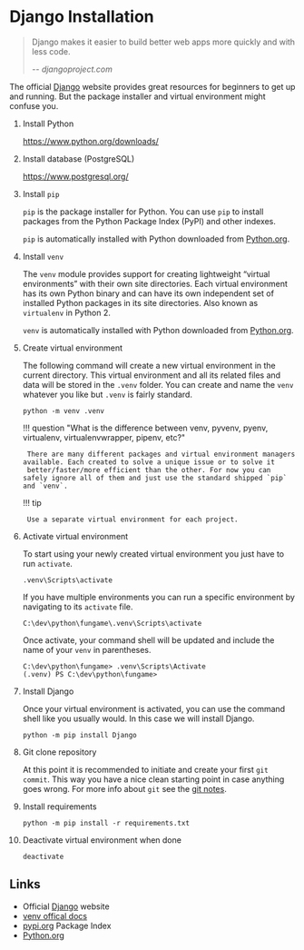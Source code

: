 # Django Installation

> Django makes it easier to build better web apps more quickly and with less code.
>
> -- <cite>djangoproject.com</cite>

The official [Django] website provides great resources for beginners to get up and running. 
But the package installer and virtual environment might confuse you.

1. Install Python

    https://www.python.org/downloads/

2. Install database (PostgreSQL)

    https://www.postgresql.org/

3. Install `pip`

    `pip` is the package installer for Python. You can use `pip` to install packages from the Python Package Index (PyPI) and other indexes.

    `pip` is automatically installed with Python downloaded from [Python.org].

4. Install `venv`

    The `venv` module provides support for creating lightweight “virtual environments” with their 
    own site directories. Each virtual environment has its own Python binary and can have its own 
    independent set of installed Python packages in its site directories. Also known as `virtualenv` in Python 2.

    `venv` is automatically installed with Python downloaded from [Python.org].

5. Create virtual environment

    The following command will create a new virtual environment in the current directory.
    This virtual environment and all its related files and data will be stored in the `.venv` folder.
    You can create and name the `venv` whatever you like but `.venv` is fairly standard.
    ```console linenums="0"
    python -m venv .venv
    ```

    !!! question "What is the difference between venv, pyvenv, pyenv, virtualenv, virtualenvwrapper, pipenv, etc?"

        There are many different packages and virtual environment managers available. Each created to solve a unique issue or to solve it
        better/faster/more efficient than the other. For now you can safely ignore all of them and just use the standard shipped `pip` and `venv`.

    !!! tip 

        Use a separate virtual environment for each project.

6. Activate virtual environment

    To start using your newly created virtual environment you just have to run `activate`.
    ```console linenums="0"
    .venv\Scripts\activate
    ```

    If you have multiple environments you can run a specific environment by navigating to its `activate` file.
    ```console linenums="0"
    C:\dev\python\fungame\.venv\Scripts\activate
    ```

    Once activate, your command shell will be updated and include the name of your `venv` in parentheses.
    ```console linenums="0" hl_lines="2"
    C:\dev\python\fungame> .venv\Scripts\Activate
    (.venv) PS C:\dev\python\fungame>
    ```

7. Install Django

    Once your virtual environment is activated, you can use the command shell like you usually would.
    In this case we will install Django.

    ```console linenums="0"
    python -m pip install Django
    ```

8. Git clone repository

    At this point it is recommended to initiate and create your first `git commit`. This way you have a nice clean
    starting point in case anything goes wrong. For more info about `git` see the [git notes].

9. Install requirements

    ```console linenums="0"
    python -m pip install -r requirements.txt
    ```

10. Deactivate virtual environment when done

    ```console linenums="0"
    deactivate
    ```

    
## Links

- Official [Django] website
- [venv offical docs]
- [pypi.org] Package Index
- [Python.org]

[git notes]: ../../git
[Django]: https://www.djangoproject.com/
[venv offical docs]: https://docs.python.org/library/venv.html
[pypi.org]: https://pypi.org/project/pip/
[Python.org]: https://www.python.org/